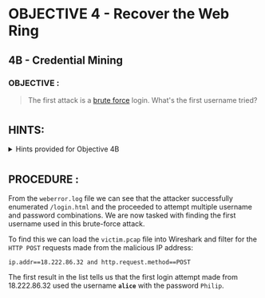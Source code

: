 # OBJECTIVE 4 - Recover the Web Ring #
## 4B - Credential Mining ##

### OBJECTIVE : ###
>The first attack is a [brute force](https://owasp.org/www-community/attacks/Brute_force_attack) login. What's the first username tried?
#  

## HINTS: ##
<details>
  <summary>Hints provided for Objective 4B</summary>
  
>-	The site's login function is at `/login.html`. Maybe start by [searching](https://www.wireshark.org/docs/wsug_html_chunked/ChWorkFindPacketSection.html) for a string.
</details>

#  

## PROCEDURE : ##
From the `weberror.log` file we can see that the attacker successfully enumerated `/login.html` and the proceeded to attempt multiple username and password combinations.  We are now tasked with finding the first username used in this brute-force attack.

To find this we can load the `victim.pcap` file into Wireshark and filter for the `HTTP POST` requests made from the malicious IP address: 
```
ip.addr==18.222.86.32 and http.request.method==POST
```
The first result in the list tells us that the first login attempt made from 18.222.86.32 used the username **`alice`** with the password `Philip`.
